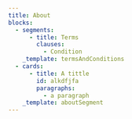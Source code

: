 ```yaml
---
title: About
blocks:
  - segments:
      - title: Terms
        clauses:
          - Condition
    _template: termsAndConditions
  - cards:
      - title: A tittle
        id: alkdfjfa
        paragraphs:
          - a paragraph
    _template: aboutSegment
---
```


